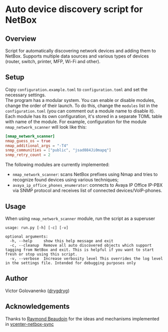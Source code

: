 # Auto device discovery script for NetBox
## Overview
Script for automatically discovering network devices and adding them to NetBox. Supports multiple data sources and various types of devices (router, switch, printer, MFP, Wi-Fi and other).
## Setup
Copy `configuration.example.toml` to `configuration.toml` and set the necessary settings.  
The program has a modular system. You can enable or disable modules, change the order of their launch. To do this, change the `modules` list in the `configuration.toml` (you can comment out a module name to disable it).  
Each module has its own configuration, it's stored in a separate TOML table with name of the module. For example, configuration for the module `nmap_network_scanner` will look like this:
```toml
[nmap_network_scanner]
nmap_guess_os = true
nmap_additional_args = "-T4"
snmp_communities = ["public", "jsad084Ji0mapq"]
snmp_retry_count = 2
```
The following modules are currently implemented:
- `nmap_network_scanner`: scans NetBox prefixes using Nmap and tries to recognize found devices using various techniques;
- `avaya_ip_office_phones_enumerator`: connects to Avaya IP Office IP-PBX via SNMP protocol and receives list of connected devices/VoIP-phones.
## Usage
When using `nmap_network_scanner` module, run the script as a superuser
```
usage: run.py [-h] [-c] [-v]

optional arguments:
  -h, --help     show this help message and exit
  -c, --cleanup  Remove all auto discovered objects which support tagging from NetBox and exit. This is helpful if you want to start fresh or stop using this script.
  -v, --verbose  Increase verbosity level This overrides the log level in the settings file. Intended for debugging purposes only
```
## Author
Victor Golovanenko ([drygdryg](https://github.com/drygdryg))
## Acknowledgements
Thanks to [Raymond Beaudoin](https://github.com/synackray) for the ideas and mechanisms implemented in [vcenter-netbox-sync](https://github.com/synackray/vcenter-netbox-sync)
